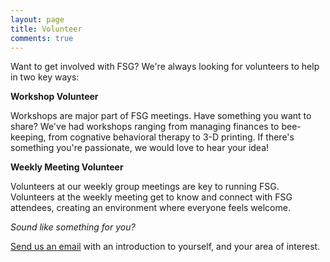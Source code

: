 ```yaml
---
layout: page
title: Volunteer
comments: true
---
```


Want to get involved with FSG? We're always looking for volunteers to help in two key ways:

**Workshop Volunteer**

Workshops are major part of FSG meetings. Have something you want to share? We've had workshops ranging from managing finances to bee-keeping, from cognative behavioral therapy to 3-D printing. If there's something you're passionate, we would love to hear your idea!

**Weekly Meeting Volunteer**

Volunteers at our weekly group meetings are key to running FSG. Volunteers at the weekly meeting get to know and connect with FSG attendees, creating an environment where everyone feels welcome.

*Sound like something for you?*

[Send us an email]({{site.baseurl}}/about) with an introduction to yourself, and your area of interest.

